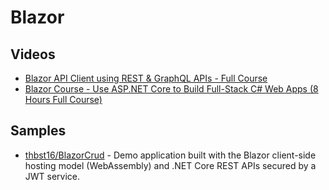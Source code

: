 # Blazor

## Videos

- [Blazor API Client using REST & GraphQL APIs - Full Course](https://www.youtube.com/watch?v=agIJTnpfFGA)
- [Blazor Course - Use ASP.NET Core to Build Full-Stack C# Web Apps (8 Hours Full Course)](https://www.youtube.com/watch?v=KRJFEpIJeUI)

## Samples
- [thbst16/BlazorCrud](https://github.com/thbst16/BlazorCrud) - Demo application built with the Blazor client-side hosting model (WebAssembly) and .NET Core REST APIs secured by a JWT service.